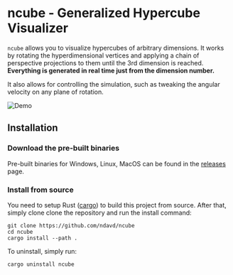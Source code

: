 # ncube - Generalized Hypercube Visualizer

`ncube` allows you to visualize hypercubes of arbitrary dimensions.
It works by rotating the hyperdimensional vertices and applying a chain of perspective projections to them until the 3rd dimension is reached.
**Everything is generated in real time just from the dimension number.**

It also allows for controlling the simulation, such as tweaking the angular velocity on any plane of rotation.

![Demo](https://raw.githubusercontent.com/ndavd/ncube/main/.github/demo.gif)

## Installation

### Download the pre-built binaries
Pre-built binaries for Windows, Linux, MacOS can be found in the [releases](https://github.com/ndavd/ncube/releases) page.

### Install from source
You need to setup Rust ([cargo](https://doc.rust-lang.org/stable/cargo/)) to build this project from source.
After that, simply clone clone the repository and run the install command:
```
git clone https://github.com/ndavd/ncube
cd ncube
cargo install --path .
```
To uninstall, simply run:
```
cargo uninstall ncube
```

